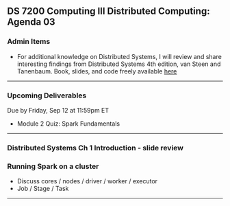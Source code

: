 ## DS 7200 Computing III Distributed Computing: Agenda 03



### Admin Items

- For additional knowledge on Distributed Systems, I will review and share interesting findings from Distributed Systems 4th edition, van Steen and Tanenbaum. Book, slides, and code freely available [here](https://www.distributed-systems.net/index.php/books/ds4/)


---

### Upcoming Deliverables

Due by Friday, Sep 12 at 11:59pm ET
- Module 2 Quiz: Spark Fundamentals

---

### Distributed Systems Ch 1 Introduction - slide review

### Running Spark on a cluster

- Discuss cores / nodes / driver / worker / executor
- Job / Stage / Task

--- 

